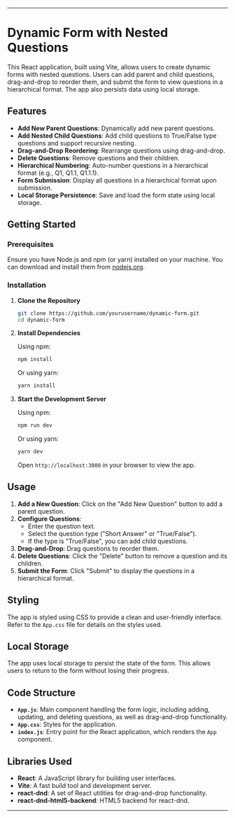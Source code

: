 
---

# Dynamic Form with Nested Questions

This React application, built using Vite, allows users to create dynamic forms with nested questions. Users can add parent and child questions, drag-and-drop to reorder them, and submit the form to view questions in a hierarchical format. The app also persists data using local storage.

## Features

- **Add New Parent Questions**: Dynamically add new parent questions.
- **Add Nested Child Questions**: Add child questions to True/False type questions and support recursive nesting.
- **Drag-and-Drop Reordering**: Rearrange questions using drag-and-drop.
- **Delete Questions**: Remove questions and their children.
- **Hierarchical Numbering**: Auto-number questions in a hierarchical format (e.g., Q1, Q1.1, Q1.1.1).
- **Form Submission**: Display all questions in a hierarchical format upon submission.
- **Local Storage Persistence**: Save and load the form state using local storage.

## Getting Started

### Prerequisites

Ensure you have Node.js and npm (or yarn) installed on your machine. You can download and install them from [nodejs.org](https://nodejs.org/).

### Installation

1. **Clone the Repository**

   ```bash
   git clone https://github.com/yourusername/dynamic-form.git
   cd dynamic-form
   ```

2. **Install Dependencies**

   Using npm:
   ```bash
   npm install
   ```

   Or using yarn:
   ```bash
   yarn install
   ```

3. **Start the Development Server**

   Using npm:
   ```bash
   npm run dev
   ```

   Or using yarn:
   ```bash
   yarn dev
   ```

   Open `http://localhost:3000` in your browser to view the app.

## Usage

1. **Add a New Question**: Click on the "Add New Question" button to add a parent question.
2. **Configure Questions**:
   - Enter the question text.
   - Select the question type ("Short Answer" or "True/False").
   - If the type is "True/False", you can add child questions.
3. **Drag-and-Drop**: Drag questions to reorder them.
4. **Delete Questions**: Click the "Delete" button to remove a question and its children.
5. **Submit the Form**: Click "Submit" to display the questions in a hierarchical format.

## Styling

The app is styled using CSS to provide a clean and user-friendly interface. Refer to the `App.css` file for details on the styles used.

## Local Storage

The app uses local storage to persist the state of the form. This allows users to return to the form without losing their progress.

## Code Structure

- **`App.js`**: Main component handling the form logic, including adding, updating, and deleting questions, as well as drag-and-drop functionality.
- **`App.css`**: Styles for the application.
- **`index.js`**: Entry point for the React application, which renders the `App` component.

## Libraries Used

- **React**: A JavaScript library for building user interfaces.
- **Vite**: A fast build tool and development server.
- **react-dnd**: A set of React utilities for drag-and-drop functionality.
- **react-dnd-html5-backend**: HTML5 backend for react-dnd.

---
